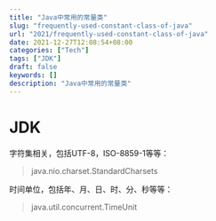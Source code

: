 ```yaml
---
title: "Java中常用的常量类"
slug: "frequently-used-constant-class-of-java"
url: "2021/frequently-used-constant-class-of-java"
date: 2021-12-27T12:08:54+08:00
categories: ["Tech"]
tags: ["JDK"]
draft: false
keywords: []
description: "Java中常用的常量类"
---
```




#  JDK

字符集相关，包括UTF-8，ISO-8859-1等等：

> java.nio.charset.StandardCharsets

时间单位，包括年、月、日、时、分、秒等等：

> java.util.concurrent.TimeUnit
